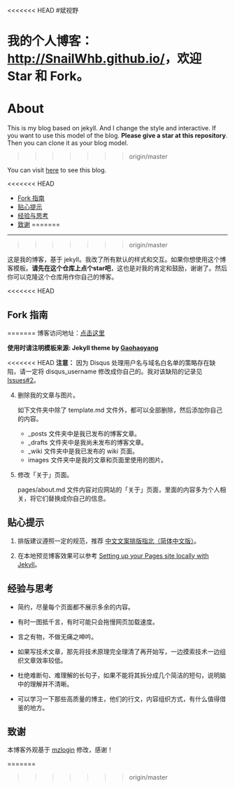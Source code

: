 <<<<<<< HEAD
#斌视野

我的个人博客：<http://SnailWhb.github.io/>，欢迎 Star 和 Fork。
=======
# About

This is my blog based on jekyll. And I change the style and interactive. If you want to use this model of the blog. **Please give a star at this repository**. Then you can clone it as your blog model.
>>>>>>> origin/master

You can visit [here](http://gaohaoyang.github.io) to see this blog.

<<<<<<< HEAD
<!-- vim-markdown-toc GFM -->
* [Fork 指南](#fork-指南)
* [贴心提示](#贴心提示)
* [经验与思考](#经验与思考)
* [致谢](#致谢)
=======
---
>>>>>>> origin/master

这是我的博客，基于 jekyll。我改了所有默认的样式和交互。如果你想使用这个博客模板。**请先在这个仓库上点个star吧**，这也是对我的肯定和鼓励，谢谢了。然后你可以克隆这个仓库用作你自己的博客。

<<<<<<< HEAD
## Fork 指南
=======
博客访问地址：[点击这里](http://gaohaoyang.github.io)

**使用时请注明模板来源:  Jekyll theme by [Gaohaoyang](https://github.com/Gaohaoyang/gaohaoyang.github.io)**

<!--

## 被引用信息
>>>>>>> origin/master

使用了我的模板并写明来源的人：   

* [dreamholy](http://dreamholy.github.io/)

没有注明来源的人：

* [yangshuailing](http://yangshuailing.github.io/com/)
* [huapu728](http://huapu728.github.io/)
* [greatbuger](http://greatbuger.github.io/) 


-->


<<<<<<< HEAD
   **注意：** 因为 Disqus 处理用户名与域名白名单的策略存在缺陷，请一定将 disqus\_username 修改成你自己的。我对该缺陷的记录见 [Issues#2][3]。

4. 删除我的文章与图片。

   如下文件夹中除了 template.md 文件外，都可以全部删除，然后添加你自己的内容。

   * \_posts 文件夹中是我已发布的博客文章。
   * \_drafts 文件夹中是我尚未发布的博客文章。
   * \_wiki 文件夹中是我已发布的 wiki 页面。
   * images 文件夹中是我的文章和页面里使用的图片。

5. 修改「关于」页面。

   pages/about.md 文件内容对应网站的「关于」页面，里面的内容多为个人相关，将它们替换成你自己的信息。

## 贴心提示

1. 排版建议遵照一定的规范，推荐 [中文文案排版指北（简体中文版）][1]。

2. 在本地预览博客效果可以参考 [Setting up your Pages site locally with Jekyll][2]。

## 经验与思考

* 简约，尽量每个页面都不展示多余的内容。

* 有时一图抵千言，有时可能只会拖慢网页加载速度。

* 言之有物，不做无痛之呻吟。

* 如果写技术文章，那先将技术原理完全理清了再开始写，一边摸索技术一边组织文章效率较低。

* 杜绝难断句、难理解的长句子，如果不能将其拆分成几个简洁的短句，说明脑中的理解并不清晰。

* 可以学习一下那些高质量的博主，他们的行文，内容组织方式，有什么值得借鉴的地方。

## 致谢

本博客外观基于 [mzlogin](http://mzlogin.github.io) 修改，感谢！

[1]: https://github.com/mzlogin/chinese-copywriting-guidelines
[2]: https://help.github.com/articles/setting-up-your-pages-site-locally-with-jekyll/
[3]: https://github.com/mzlogin/mzlogin.github.io/issues/2
=======
>>>>>>> origin/master
